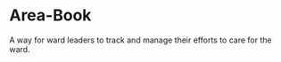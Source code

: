 Area-Book
=========

A way for ward leaders to track and manage their efforts to care for the ward.
